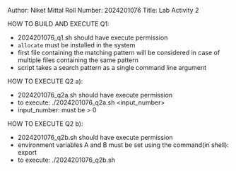Author: Niket Mittal
Roll Number: 2024201076
Title: Lab Activity 2

HOW TO BUILD AND EXECUTE Q1:
- 2024201076_q1.sh should have execute permission 
- `allocate` must be installed in the system
- first file containing the matching pattern will be considered in case of multiple files containing the same pattern
- script takes a search pattern as a single command line argument


HOW TO EXECUTE Q2 a):
- 2024201076_q2a.sh should have execute permission
- to execute: ./2024201076_q2a.sh <input_number>
- input_number: must be > 0  


HOW TO EXECUTE Q2 b):
- 2024201076_q2b.sh should have execute permission
- environment variables A and B must be set using the command(in shell): export
- to execute: ./2024201076_q2b.sh
